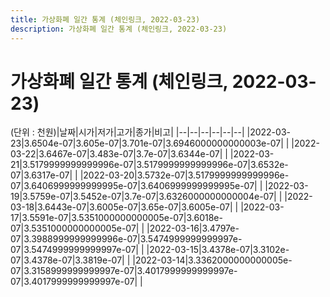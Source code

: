```yaml
---
title: 가상화폐 일간 통계 (체인링크, 2022-03-23)
description: 가상화폐 일간 통계 (체인링크, 2022-03-23)
---
```


가상화폐 일간 통계 (체인링크, 2022-03-23)
===

(단위 : 천원)|날짜|시가|저가|고가|종가|비고|
|--|--|--|--|--|--|
|2022-03-23|3.6504e-07|3.605e-07|3.701e-07|3.6946000000000003e-07|    |
|2022-03-22|3.6467e-07|3.483e-07|3.7e-07|3.6344e-07|    |
|2022-03-21|3.5179999999999996e-07|3.5179999999999996e-07|3.6532e-07|3.6317e-07|    |
|2022-03-20|3.5732e-07|3.5179999999999996e-07|3.6406999999999995e-07|3.6406999999999995e-07|    |
|2022-03-19|3.5759e-07|3.5452e-07|3.7e-07|3.6326000000000004e-07|    |
|2022-03-18|3.6443e-07|3.6005e-07|3.65e-07|3.6005e-07|    |
|2022-03-17|3.5591e-07|3.5351000000000005e-07|3.6018e-07|3.5351000000000005e-07|    |
|2022-03-16|3.4797e-07|3.3988999999999996e-07|3.5474999999999997e-07|3.5474999999999997e-07|    |
|2022-03-15|3.4378e-07|3.3102e-07|3.4378e-07|3.3819e-07|    |
|2022-03-14|3.3362000000000005e-07|3.3158999999999997e-07|3.4017999999999997e-07|3.4017999999999997e-07|    |
